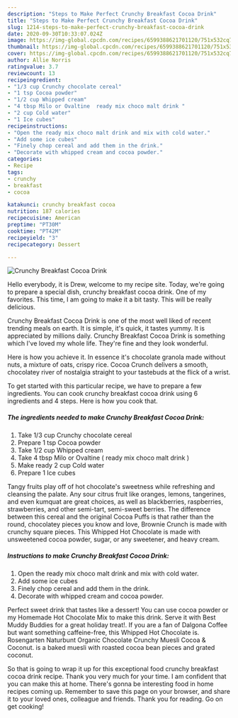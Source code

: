 ```yaml
---
description: "Steps to Make Perfect Crunchy Breakfast Cocoa Drink"
title: "Steps to Make Perfect Crunchy Breakfast Cocoa Drink"
slug: 1214-steps-to-make-perfect-crunchy-breakfast-cocoa-drink
date: 2020-09-30T10:33:07.024Z
image: https://img-global.cpcdn.com/recipes/6599388621701120/751x532cq70/crunchy-breakfast-cocoa-drink-recipe-main-photo.jpg
thumbnail: https://img-global.cpcdn.com/recipes/6599388621701120/751x532cq70/crunchy-breakfast-cocoa-drink-recipe-main-photo.jpg
cover: https://img-global.cpcdn.com/recipes/6599388621701120/751x532cq70/crunchy-breakfast-cocoa-drink-recipe-main-photo.jpg
author: Allie Norris
ratingvalue: 3.7
reviewcount: 13
recipeingredient:
- "1/3 cup Crunchy chocolate cereal"
- "1 tsp Cocoa powder"
- "1/2 cup Whipped cream"
- "4 tbsp Milo or Ovaltine  ready mix choco malt drink "
- "2 cup Cold water"
- "1 Ice cubes"
recipeinstructions:
- "Open the ready mix choco malt drink and mix with cold water."
- "Add some ice cubes"
- "Finely chop cereal and add them in the drink."
- "Decorate with whipped cream and cocoa powder."
categories:
- Recipe
tags:
- crunchy
- breakfast
- cocoa

katakunci: crunchy breakfast cocoa 
nutrition: 187 calories
recipecuisine: American
preptime: "PT30M"
cooktime: "PT42M"
recipeyield: "3"
recipecategory: Dessert

---
```



![Crunchy Breakfast Cocoa Drink](https://img-global.cpcdn.com/recipes/6599388621701120/751x532cq70/crunchy-breakfast-cocoa-drink-recipe-main-photo.jpg)

Hello everybody, it is Drew, welcome to my recipe site. Today, we're going to prepare a special dish, crunchy breakfast cocoa drink. One of my favorites. This time, I am going to make it a bit tasty. This will be really delicious.

Crunchy Breakfast Cocoa Drink is one of the most well liked of recent trending meals on earth. It is simple, it's quick, it tastes yummy. It is appreciated by millions daily. Crunchy Breakfast Cocoa Drink is something which I've loved my whole life. They're fine and they look wonderful.

Here is how you achieve it. In essence it&#39;s chocolate granola made without nuts, a mixture of oats, crispy rice. Cocoa Crunch delivers a smooth, chocolatey river of nostalgia straight to your tastebuds at the flick of a wrist.


To get started with this particular recipe, we have to prepare a few ingredients. You can cook crunchy breakfast cocoa drink using 6 ingredients and 4 steps. Here is how you cook that.

<!--inarticleads1-->

##### The ingredients needed to make Crunchy Breakfast Cocoa Drink:

1. Take 1/3 cup Crunchy chocolate cereal
1. Prepare 1 tsp Cocoa powder
1. Take 1/2 cup Whipped cream
1. Take 4 tbsp Milo or Ovaltine ( ready mix choco malt drink )
1. Make ready 2 cup Cold water
1. Prepare 1 Ice cubes


Tangy fruits play off of hot chocolate&#39;s sweetness while refreshing and cleansing the palate. Any sour citrus fruit like oranges, lemons, tangerines, and even kumquat are great choices, as well as blackberries, raspberries, strawberries, and other semi-tart, semi-sweet berries. The difference between this cereal and the original Cocoa Puffs is that rather than the round, chocolatey pieces you know and love, Brownie Crunch is made with crunchy square pieces. This Whipped Hot Chocolate is made with unsweetened cocoa powder, sugar, or any sweetener, and heavy cream. 

<!--inarticleads2-->

##### Instructions to make Crunchy Breakfast Cocoa Drink:

1. Open the ready mix choco malt drink and mix with cold water.
1. Add some ice cubes
1. Finely chop cereal and add them in the drink.
1. Decorate with whipped cream and cocoa powder.


Perfect sweet drink that tastes like a dessert! You can use cocoa powder or my Homemade Hot Chocolate Mix to make this drink. Serve it with Best Muddy Buddies for a great holiday treat!. If you are a fan of Dalgona Coffee but want something caffeine-free, this Whipped Hot Chocolate is. Rosengarten Naturbunt Organic Chocolate Crunchy Muesli Cocoa &amp; Coconut. is a baked muesli with roasted cocoa bean pieces and grated coconut. 

So that is going to wrap it up for this exceptional food crunchy breakfast cocoa drink recipe. Thank you very much for your time. I am confident that you can make this at home. There's gonna be interesting food in home recipes coming up. Remember to save this page on your browser, and share it to your loved ones, colleague and friends. Thank you for reading. Go on get cooking!
